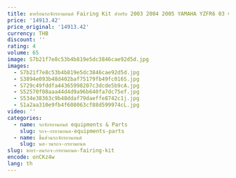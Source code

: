 ```yaml
---
title: ขายร้อนรถจักรยานยนต์ Fairing Kit สําหรับ 2003 2004 2005 YAMAHA YZFR6 03 04 05 YZF R6 YZF-R6 100% Fit ฉีดตัวถังรถ Cowling อะไหล่
price: '14913.42'
price_original: '14913.42'
currency: THB
discount: ''
rating: 4
volume: 65
image: S7b21f7e8c53b4b819e5dc3846cae92d5d.jpg
images:
  - S7b21f7e8c53b4b819e5dc3846cae92d5d.jpg
  - S3894e093b48d402baf75179fb49fc016S.jpg
  - S729c49fddfa44365998207c3dcde5b9cA.jpg
  - S52570f08aaa44d4d9a96b640fa7dc75ef.jpg
  - S534e38363c9b48ddaf79daeffe8742c1j.jpg
  - S1a2aa310e9fb4f608063cf88d599974cL.jpg
video: ''
categories:
  - name: รถจักรยานยนต์ equipments & Parts
    slug: รถจ-กรยานยนต-equipments-parts
  - name: ชิ้นส่วนรถจักรยานยนต์
    slug: นส-วนรถจ-กรยานยนต
slug: ขายร-อนรถจ-กรยานยนต-fairing-kit
encode: onCKz4w
lang: th
---
```

  